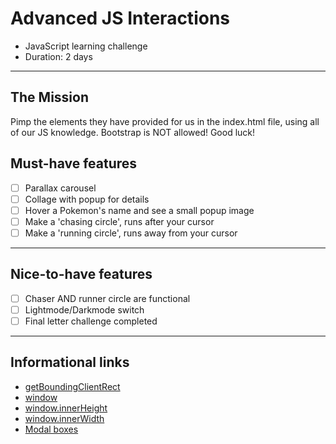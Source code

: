 # Advanced JS Interactions
- JavaScript learning challenge
- Duration: 2 days

****

## The Mission
Pimp the elements they have provided for us in the index.html file, using all of our JS knowledge.
Bootstrap is NOT allowed! Good luck!

## Must-have features
- [ ] Parallax carousel
- [ ] Collage with popup for details
- [ ] Hover a Pokemon's name and see a small popup image
- [ ] Make a 'chasing circle', runs after your cursor
- [ ] Make a 'running circle', runs away from your cursor

****

## Nice-to-have features
- [ ] Chaser AND runner circle are functional
- [ ] Lightmode/Darkmode switch
- [ ] Final letter challenge completed

****
## Informational links
- [getBoundingClientRect](https://developer.mozilla.org/en-US/docs/Web/API/Element/getBoundingClientRect)
- [window](https://developer.mozilla.org/en-US/docs/Web/API/Window)
- [window.innerHeight](https://developer.mozilla.org/en-US/docs/Web/API/Window/innerHeight)
- [window.innerWidth](https://developer.mozilla.org/en-US/docs/Web/API/Window/innerWidth)
- [Modal boxes](https://www.w3schools.com/howto/howto_css_modals.asp)